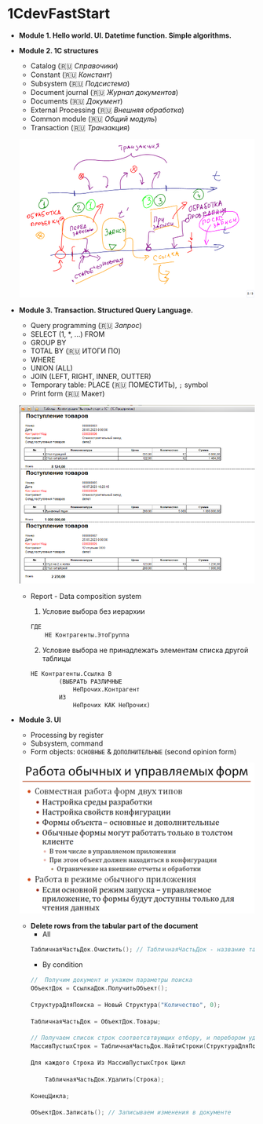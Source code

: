 # 1CdevFastStart

+ **Module 1. Hello world. UI. Datetime function. Simple algorithms.**

+ **Module 2. 1C structures**
    + Catalog (🇷🇺 *Справочики*)
    + Constant (🇷🇺 *Констант*)
    + Subsystem (🇷🇺 *Подсистема*)
    + Document journal (🇷🇺 *Журнал документов*)
    + Documents (🇷🇺 *Документ*)
    + External Processing (🇷🇺 *Внешняя обработка*)
    + Common module (🇷🇺 *Общий модуль*)
    + Transaction (🇷🇺 *Транзакция*)

    ![Alt text](./M2P9/M2C9TRANSACTION.png)

+ **Module 3. Transaction. Structured Query Language.**
    + Query programming (🇷🇺 *Запрос*)
    + SELECT (1, *, ...) FROM
    + GROUP BY
    + TOTAL BY (🇷🇺 ИТОГИ ПО)
    + WHERE
    + UNION (ALL)
    + JOIN (LEFT, RIGHT, INNER, OUTTER)
    + Temporary table: PLACE (🇷🇺 ПОМЕСТИТЬ), `;` symbol
    + Print form (🇷🇺 Макет)

    ![Alt text](./M3P7/M3P71-result.PNG)

    + Report - Data composition system
        
        1. Условие выбора без иерархии
        ```sql
        ГДЕ
            НЕ Контрагенты.ЭтоГруппа
        ```
        2. Условие выбора не принадлежать элементам списка другой таблицы
        ```
        НЕ Контрагенты.Ссылка В
                (ВЫБРАТЬ РАЗЛИЧНЫЕ
                    НеПрочих.Контрагент
                ИЗ
                    НеПрочих КАК НеПрочих)
        ```

+ **Module 3. UI**
    + Processing by register
    + Subsystem, command
    + Form objects: `ОСНОВНЫЕ` & `ДОПОЛНИТЕЛЬНЫЕ` (second opinion form)

    ![Alt text](./M4P3/WorkingForm.png)

    + **Delete rows from the tabular part of the document**
        + All
        ```cpp
        ТабличнаяЧастьДок.Очистить(); // ТабличнаяЧастьДок - название табличного поля
        ```
        + By condition
        ```cpp
        //  Получим документ и укажем параметры поиска 
        ОбъектДок = СсылкаДок.ПолучитьОбъект(); 
        
        СтруктураДляПоиска = Новый Структура("Количество", 0); 
        
        ТабличнаяЧастьДок = ОбъектДок.Товары; 
        
        // Получаем список строк соответсвтвующих отбору, и перебором удаляем
        МассивПустыхСтрок = ТабличнаяЧастьДок.НайтиСтроки(СтруктураДляПоиска); 
        
        Для каждого Строка Из МассивПустыхСтрок Цикл 
        
            ТабличнаяЧастьДок.Удалить(Строка); 
        
        КонецЦикла; 
        
        ОбъектДок.Записать(); // Записываем изменения в документе
        ```
